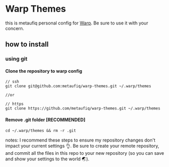 # Warp Themes

this is metaufiq personal config for [Warp](https://www.warp.dev/). Be sure to use it with your concern.

## how to install
### using git
#### Clone the repository to warp config
```
// ssh
git clone git@github.com:metaufiq/warp-themes.git ~/.warp/themes

//or

// https
git clone https://github.com/metaufiq/warp-themes.git ~/.warp/themes
```
#### Remove .git folder [RECOMMENDED]
```
cd ~/.warp/themes && rm -r .git
```
notes: I recommend these steps to ensure my repository changes don't impact your current settings 👌. Be sure to create your remote repository, and commit all the files in this repo to your new repository (so you can save and show your settings to the world 🌏).

